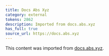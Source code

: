 ```yaml
---
title: Docs Abs Xyz
category: external
tokens: 2862
description: Imported from docs.abs.xyz
has_full: true
source_url: https://docs.abs.xyz
---
```


This content was imported from [docs.abs.xyz](https://docs.abs.xyz).
